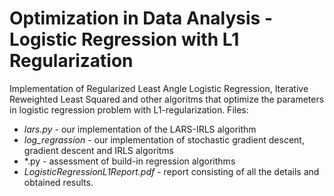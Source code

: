 # Optimization in Data Analysis - Logistic Regression with L1 Regularization
Implementation of Regularized Least Angle Logistic Regression, Iterative Reweighted Least Squared and other algoritms that optimize the parameters in logistic regression problem with L1-regularization.
Files:
 - _lars.py_ - our implementation of the LARS-IRLS algorithm
 - _log_regrassion_ - our implementation of stochastic gradient descent, gradient descent and IRLS algoritms 
 - *.py - assessment of build-in regression algorithms
 - _LogisticRegressionL1Report.pdf_ - report consisting of all the details and obtained results.
